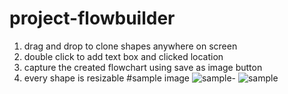 
# project-flowbuilder 
1) drag and drop to clone shapes anywhere on screen 
2) double click to add text box and clicked location 
3) capture the created flowchart using save as image button 
4) every shape is resizable 
#sample image
![sample-](https://user-images.githubusercontent.com/124488699/218289381-b9b63b7f-7835-4d08-83a2-ce06740be4a3.PNG)
![sample](https://user-images.githubusercontent.com/124488699/218289384-e95894dd-0fa5-47a2-95a5-c690e320152d.PNG)
